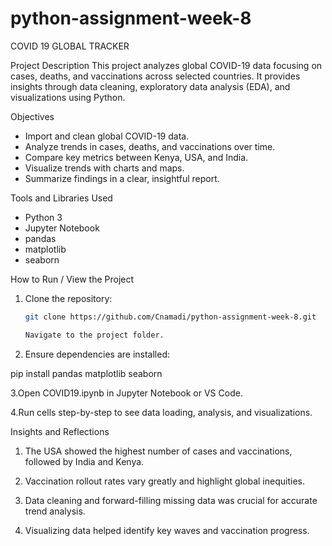 # python-assignment-week-8
COVID 19 GLOBAL TRACKER

Project Description
This project analyzes global COVID-19 data focusing on cases, deaths, and vaccinations across selected countries. It provides insights through data cleaning, exploratory data analysis (EDA), and visualizations using Python.

Objectives
- Import and clean global COVID-19 data.
- Analyze trends in cases, deaths, and vaccinations over time.
- Compare key metrics between Kenya, USA, and India.
- Visualize trends with charts and maps.
- Summarize findings in a clear, insightful report.

Tools and Libraries Used
- Python 3
- Jupyter Notebook
- pandas
- matplotlib
- seaborn

How to Run / View the Project
1. Clone the repository:  
   ```bash
   git clone https://github.com/Cnamadi/python-assignment-week-8.git

   Navigate to the project folder.

2. Ensure dependencies are installed:

  pip install pandas matplotlib seaborn

3.Open COVID19.ipynb in Jupyter Notebook or VS Code.

4.Run cells step-by-step to see data loading, analysis, and visualizations.


Insights and Reflections
1. The USA showed the highest number of cases and vaccinations, followed by India and Kenya.

2. Vaccination rollout rates vary greatly and highlight global inequities.

3. Data cleaning and forward-filling missing data was crucial for accurate trend analysis.

4. Visualizing data helped identify key waves and vaccination progress.


